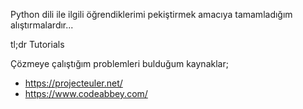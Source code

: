 Python dili ile ilgili öğrendiklerimi pekiştirmek amacıya
tamamladığım alıştırmalardır...


tl;dr Tutorials

Çözmeye çalıştığım problemleri bulduğum kaynaklar;
* https://projecteuler.net/
* https://www.codeabbey.com/
